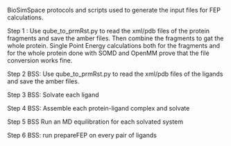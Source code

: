 BioSimSpace protocols and scripts used to generate the input files for FEP calculations. 

Step 1 : Use qube_to_prmRst.py to read the xml/pdb files of the protein fragments and save the amber files. Then combine the fragments to gat the whole protein.
Single Point Energy calculations both for the fragments and for the whole protein done with SOMD and OpenMM prove that the file conversion works fine.

Step 2 BSS: Use qube_to_prmRst.py to read the xml/pdb files of the ligands and save the amber files. 

Step 3 BSS: Solvate each ligand

Step 4 BSS: Assemble each protein-ligand complex and solvate

Step 5 BSS Run an MD equilibration for each solvated system

Step 6 BSS: run prepareFEP on every pair of ligands

